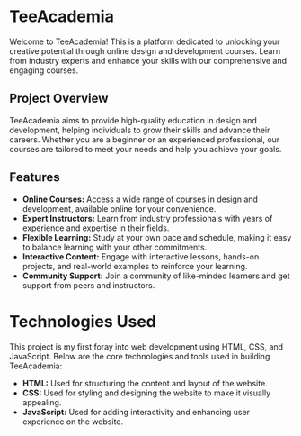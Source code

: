 # TeeAcademia

Welcome to TeeAcademia! This is a platform dedicated to unlocking your creative potential through online design and development courses. Learn from industry experts and enhance your skills with our comprehensive and engaging courses.

## Project Overview

TeeAcademia aims to provide high-quality education in design and development, helping individuals to grow their skills and advance their careers. Whether you are a beginner or an experienced professional, our courses are tailored to meet your needs and help you achieve your goals.

## Features

- **Online Courses:** Access a wide range of courses in design and development, available online for your convenience.
- **Expert Instructors:** Learn from industry professionals with years of experience and expertise in their fields.
- **Flexible Learning:** Study at your own pace and schedule, making it easy to balance learning with your other commitments.
- **Interactive Content:** Engage with interactive lessons, hands-on projects, and real-world examples to reinforce your learning.
- **Community Support:** Join a community of like-minded learners and get support from peers and instructors.

# Technologies Used

This project is my first foray into web development using HTML, CSS, and JavaScript. Below are the core technologies and tools used in building TeeAcademia:

- **HTML:** Used for structuring the content and layout of the website.
- **CSS:** Used for styling and designing the website to make it visually appealing.
- **JavaScript:** Used for adding interactivity and enhancing user experience on the website.

